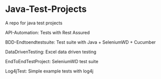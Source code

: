 # Java-Test-Projects
A repo for java test projects

API-Automation: Tests with Rest Assured

BDD-Endtoendtestsuite: Test suite with Java + SeleniumWD + Cucumber

DataDrivenTesting: Excel data driven testing

EndToEndTestProject: SeleniumWD test suite

Log4jTest: Simple example tests with log4j

